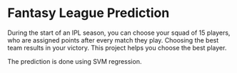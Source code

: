 # Fantasy League Prediction
During the start of an IPL season, you can choose your squad of 15 players, who are assigned points after every match they play. Choosing the best team results in your victory. This project helps you choose the best player.

The prediction is done using SVM regression.
